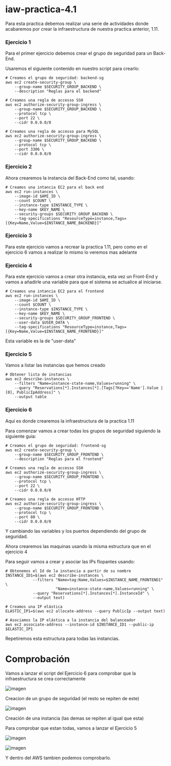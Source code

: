 # iaw-practica-4.1

Para esta practica debemos realizar una serie de actividades donde acabaremos por crear la infraestructura de nuestra practica anterior, 1.11.

### Ejercicio 1

Para el primer ejercicio debemos crear el grupo de seguridad para un Back-End.

Usaremos el siguiente contenido en nuestro script para crearlo:
```
# Creamos el grupo de seguridad: backend-sg
aws ec2 create-security-group \
    --group-name $SECURITY_GROUP_BACKEND \
    --description "Reglas para el backend"

# Creamos una regla de accesso SSH
aws ec2 authorize-security-group-ingress \
    --group-name $SECURITY_GROUP_BACKEND \
    --protocol tcp \
    --port 22 \
    --cidr 0.0.0.0/0

# Creamos una regla de accesso para MySQL
aws ec2 authorize-security-group-ingress \
    --group-name $SECURITY_GROUP_BACKEND \
    --protocol tcp \
    --port 3306 \
    --cidr 0.0.0.0/0
```

### Ejercicio 2

Ahora crearemos la instancia del Back-End como tal, usando:
```
# Creamos una intancia EC2 para el back end
aws ec2 run-instances \
    --image-id $AMI_ID \
    --count $COUNT \
    --instance-type $INSTANCE_TYPE \
    --key-name $KEY_NAME \
    --security-groups $SECURITY_GROUP_BACKEND \
    --tag-specifications "ResourceType=instance,Tags=[{Key=Name,Value=$INSTANCE_NAME_BACKEND}]"
```

### Ejercicio 3

Para este ejercicio vamos a recrear la practica 1.11, pero como en el ejercicio 6 vamos a realizar lo mismo lo veremos mas adelante

### Ejercicio 4

Para este ejercicio vamos a crear otra instancia, esta vez un Front-End y vamos a añadirle una variable para que el sistema se actualice al iniciarse.
```
# Creamos una intancia EC2 para el frontend
aws ec2 run-instances \
    --image-id $AMI_ID \
    --count $COUNT \
    --instance-type $INSTANCE_TYPE \
    --key-name $KEY_NAME \
    --security-groups $SECURITY_GROUP_FRONTEND \
    --user-data $USER_DATA \
    --tag-specifications "ResourceType=instance,Tags=[{Key=Name,Value=$INSTANCE_NAME_FRONTEND}]"
```
Esta variable es la de "user-data"

### Ejercicio 5

Vamos a listar las instancias que hemos creado

```
# Obtener lista de instancias
aws ec2 describe-instances \
    --filters "Name=instance-state-name,Values=running" \
    --query "Reservations[*].Instances[*].[Tags[?Key=='Name'].Value | [0], PublicIpAddress]" \
    --output table
```

### Ejercicio 6

Aquí es donde crearemos la infraestructura de la practica 1.11

Para comenzar vamos a crear todas los grupos de seguridad siguiendo la siguiente guia:
```
# Creamos el grupo de seguridad: frontend-sg
aws ec2 create-security-group \
    --group-name $SECURITY_GROUP_FRONTEND \
    --description "Reglas para el frontend"

# Creamos una regla de accesso SSH
aws ec2 authorize-security-group-ingress \
    --group-name $SECURITY_GROUP_FRONTEND \
    --protocol tcp \
    --port 22 \
    --cidr 0.0.0.0/0

# Creamos una regla de accesso HTTP
aws ec2 authorize-security-group-ingress \
    --group-name $SECURITY_GROUP_FRONTEND \
    --protocol tcp \
    --port 80 \
    --cidr 0.0.0.0/0
```
Y cambiando las variables y los puertos dependiendo del grupo de seguridad.

Ahora crearemos las maquinas usando la misma estructura que en el ejercicio 4

Para seguir vamos a crear y asociar las IPs flopantes usando:
```
# Obtenemos el Id de la instancia a partir de su nombre
INSTANCE_ID1=$(aws ec2 describe-instances \
            --filters "Name=tag:Name,Values=$INSTANCE_NAME_FRONTEND1" \
                      "Name=instance-state-name,Values=running" \
            --query "Reservations[*].Instances[*].InstanceId" \
            --output text)

# Creamos una IP elástica
ELASTIC_IP1=$(aws ec2 allocate-address --query PublicIp --output text)

# Asociamos la IP elástica a la instancia del balanceador
aws ec2 associate-address --instance-id $INSTANCE_ID1 --public-ip $ELASTIC_IP1
```
Repetiremos esta estructura para todas las instancias.

# Comprobación

Vamos a lanzar el script del Ejercicio 6 para comprobar que la infraestructura se crea correctamente

![imagen](https://github.com/user-attachments/assets/e5b116a3-e9b6-4a38-99e4-fd900efd197b)

Creacion de un grupo de seguridad (el resto se repiten de este)

![imagen](https://github.com/user-attachments/assets/75e070ed-f1e0-40b6-a2ef-42f2812ad498)

Creación de una instancia (las demas se repiten al igual que esta)

Para comprobar que estan todas, vamos a lanzar el Ejercicio 5

![imagen](https://github.com/user-attachments/assets/7560e27e-d450-4019-be38-22361897d490)

![imagen](https://github.com/user-attachments/assets/1bcf222a-c189-43e6-bb79-68026ab5d828)

Y dentro del AWS tambien podemos comprobarlo.